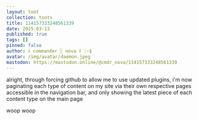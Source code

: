 ```yaml
---
layout: toot
collection: toots
title: 114157333248561339
date: 2025-03-13
published: true
tags: []
pinned: false
author: ⸸ commander ░ nova ⸸ :~$
avatar: /img/avatar/daemon.jpeg
mastodon: https://mastodon.online/@cmdr_nova/114157333248561339
---
```


alright, through forcing github to allow me to use updated plugins, i'm now paginating each type of content on my site via their own respective pages accessible in the navigation bar, and only showing the latest piece of each content type on the main page

woop woop
